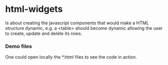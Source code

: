 # html-widgets
Is about creating the javascript components that would make a HTML structure dynamic, e.g. a &lt;table> should become dynamic allowing the user to create, update and delete its rows.

### Demo files
One could open locally the \*.html files to see the code in action.
